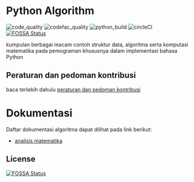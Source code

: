 # Python Algorithm

![code_quality](https://img.shields.io/lgtm/grade/python/github/bellshade/PythonAlgorithm?label=Code%20Quality&style=for-the-badge)
![codefac_quality](https://img.shields.io/codefactor/grade/github/bellshade/PythonAlgorithm/main?label=code%20factor&style=for-the-badge)
![python_build](https://img.shields.io/github/workflow/status/bellshade/PythonAlgorithm/python%20testing?label=python%20testing&style=for-the-badge)
![circleCI](https://img.shields.io/circleci/build/github/bellshade/PythonAlgorithm/main?label=Circle%20CI&style=for-the-badge)
[![FOSSA Status](https://app.fossa.com/api/projects/git%2Bgithub.com%2Fbellshade%2FPythonAlgorithm.svg?type=shield)](https://app.fossa.com/projects/git%2Bgithub.com%2Fbellshade%2FPythonAlgorithm?ref=badge_shield)

kumpulan berbagai macam contoh struktur data, algoritma serta komputasi matematika pada pemograman khususnya dalam implementasi bahasa Python

## Peraturan dan pedoman kontribusi
baca terlebih dahulu [peraturan dan pedoman kontribusi](CONTRIBUTING.md)

# Dokumentasi
Daftar dokumentasi algoritma dapat dilihat pada link berikut:
- [analisis matematika](https://github.com/bellshade/PythonAlgorithm/tree/main/arithmetic_analysis)


## License
[![FOSSA Status](https://app.fossa.com/api/projects/git%2Bgithub.com%2Fbellshade%2FPythonAlgorithm.svg?type=large)](https://app.fossa.com/projects/git%2Bgithub.com%2Fbellshade%2FPythonAlgorithm?ref=badge_large)